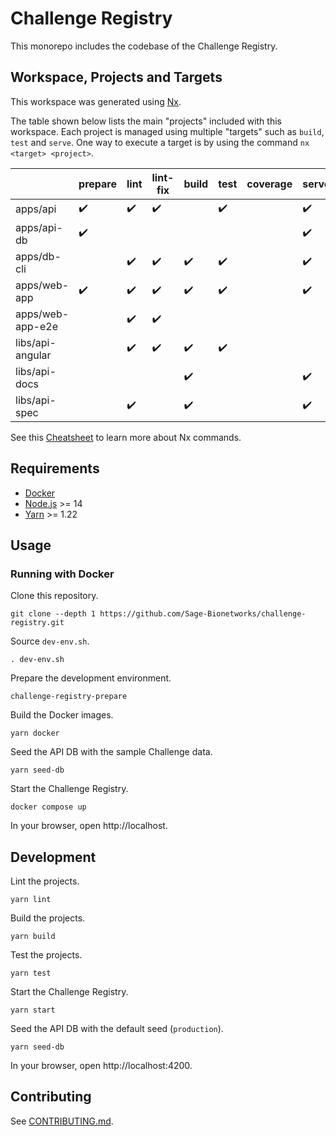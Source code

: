 

# Challenge Registry

This monorepo includes the codebase of the Challenge Registry.

## Workspace, Projects and Targets

This workspace was generated using [Nx](https://nx.dev).

The table shown below lists the main "projects" included with this workspace.
Each project is managed using multiple "targets" such as `build`, `test` and
`serve`. One way to execute a target is by using the command `nx <target>
<project>`.

|                  | prepare | lint | lint-fix | build | test | coverage | serve | e2e | docker |
|------------------|---------|------|----------|-------|------|----------|-------|-----|--------|
| apps/api         | ✔️       | ✔️    | ✔️        |       | ✔️    |          | ✔️     |     | ✔️      |
| apps/api-db      | ✔️       |      |          |       |      |          | ✔️     |     | ✔️      |
| apps/db-cli      |         | ✔️    | ✔️        | ✔️     | ✔️    |          | ✔️     |     |        |
| apps/web-app     | ✔️       | ✔️    | ✔️        | ✔️     | ✔️    |          | ✔️     |     | ✔️      |
| apps/web-app-e2e |         | ✔️    | ✔️        |       |      |          |       | ✔️   |        |
| libs/api-angular |         | ✔️    | ✔️        | ✔️     | ✔️    |          |       |     |        |
| libs/api-docs    |         |      |          | ✔️     |      |          | ✔️     |     |        |
| libs/api-spec    |         | ✔️    |          | ✔️     |      |          | ✔️     |     |        |

See this [Cheatsheet] to learn more about Nx commands.

## Requirements

- [Docker]
- [Node.js] >= 14
- [Yarn] >= 1.22

## Usage

### Running with Docker

Clone this repository.

    git clone --depth 1 https://github.com/Sage-Bionetworks/challenge-registry.git

Source `dev-env.sh`.

    . dev-env.sh

Prepare the development environment.

    challenge-registry-prepare

Build the Docker images.

    yarn docker

Seed the API DB with the sample Challenge data.

    yarn seed-db

Start the Challenge Registry.

    docker compose up

In your browser, open http://localhost.

## Development

Lint the projects.

    yarn lint

Build the projects.

    yarn build

Test the projects.

    yarn test

Start the Challenge Registry.

    yarn start

Seed the API DB with the default seed (`production`).

    yarn seed-db

In your browser, open http://localhost:4200.

## Contributing

See [CONTRIBUTING.md](.github/CONTRIBUTING.md).

<!-- Links -->

[Cheatsheet]: ./docs/cheatsheet.md
[Docker]: https://docs.docker.com/get-docker/
[Node.js]: https://nodejs.org/en/
[Yarn]: https://yarnpkg.com/
